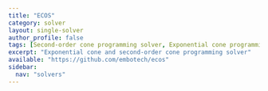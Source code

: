 ```yaml
---
title: "ECOS"
category: solver
layout: single-solver
author_profile: false
tags: [Second-order cone programming solver, Exponential cone programming solver]
excerpt: "Exponential cone and second-order cone programming solver"
available: "https://github.com/embotech/ecos"
sidebar:
  nav: "solvers"
---
```


